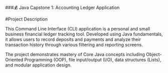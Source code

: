 ###💰 Java Capstone 1: Accounting Ledger Application

#Project Description

This Command Line Interface (CLI) application is a personal and small business financial ledger tracking tool. Developed using Java fundamentals, it allows users to record deposits and payments and analyze their transaction history through various filtering and reporting screens.

The project demonstrates mastery of Core Java concepts including Object-Oriented Programming (OOP), file input/output (I/O), data structures (Lists), and modular application design.
